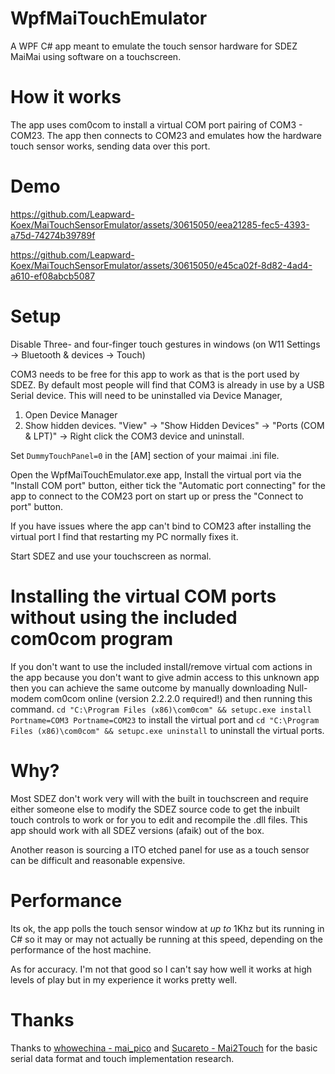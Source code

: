 
# WpfMaiTouchEmulator
A WPF C# app meant to emulate the touch sensor hardware for SDEZ MaiMai using software on a touchscreen.

# How it works
The app uses com0com to install a virtual COM port pairing of COM3 - COM23. The app then connects to COM23 and emulates how the hardware touch sensor works, sending data over this port.

# Demo


https://github.com/Leapward-Koex/MaiTouchSensorEmulator/assets/30615050/eea21285-fec5-4393-a75d-74274b39789f



https://github.com/Leapward-Koex/MaiTouchSensorEmulator/assets/30615050/e45ca02f-8d82-4ad4-a610-ef08abcb5087



# Setup
Disable Three- and four-finger touch gestures in windows (on W11 Settings -> Bluetooth & devices -> Touch)

COM3 needs to be free for this app to work as that is the port used by SDEZ. By default most people will find that COM3 is already in use by a USB Serial device. This will need to be uninstalled via Device Manager,
1. Open Device Manager
2. Show hidden devices. "View" -> "Show Hidden Devices" -> "Ports (COM & LPT)" -> Right click the COM3 device and uninstall.

Set `DummyTouchPanel=0` in the [AM] section of your maimai .ini file.

Open the WpfMaiTouchEmulator.exe app, Install the virtual port via the "Install COM port" button, either tick the "Automatic port connecting" for the app to connect to the COM23 port on start up or press the "Connect to port" button.

If you have issues where the app can't bind to COM23 after installing the virtual port I find that restarting my PC normally fixes it.

Start SDEZ and use your touchscreen as normal.

# Installing the virtual COM ports without using the included com0com program
If you don't want to use the included install/remove virtual com actions in the app because you don't want to give admin access to this unknown app then you can achieve the same outcome by manually downloading Null-modem com0com online (version 2.2.2.0 required!) and then running this command.
`cd "C:\Program Files (x86)\com0com" && setupc.exe install Portname=COM3 Portname=COM23` to install the virtual port and
`cd "C:\Program Files (x86)\com0com" && setupc.exe uninstall` to uninstall the virtual ports.

# Why?
Most SDEZ don't work very will with the built in touchscreen and require either someone else to modify the SDEZ source code to get the inbuilt touch controls to work or for you to edit and recompile the .dll files. This app should work with all SDEZ versions (afaik) out of the box.

Another reason is sourcing a ITO etched panel for use as a touch sensor can be difficult and reasonable expensive.

# Performance
Its ok, the app polls the touch sensor window at *up to* 1Khz but its running in C# so it may or may not actually be running at this speed, depending on the performance of the host machine.

As for accuracy. I'm not that good so I can't say how well it works at high levels of play but in my experience it works pretty well.

# Thanks
Thanks to [whowechina - mai_pico](https://github.com/whowechina/mai_pico) and [Sucareto - Mai2Touch](https://github.com/Sucareto/Mai2Touch)  for the basic serial data format and touch implementation research.
